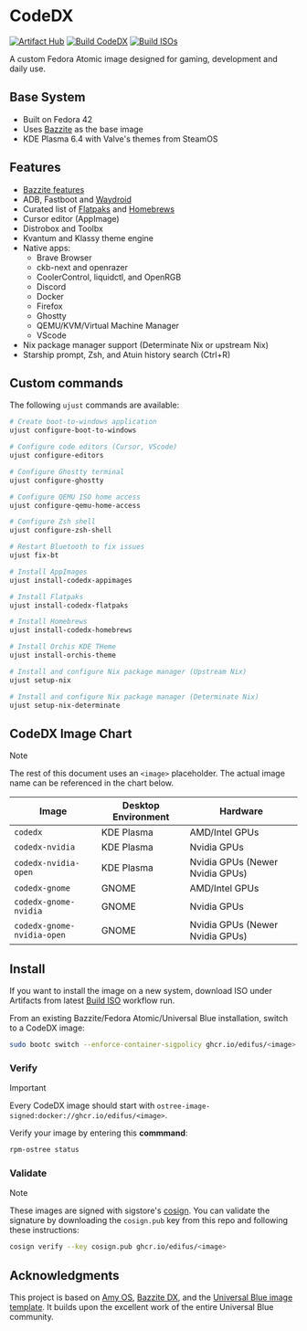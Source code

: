 # CodeDX

[![Artifact Hub](https://img.shields.io/endpoint?url=https://artifacthub.io/badge/repository/codedx)](https://artifacthub.io/packages/search?repo=codedx)
[![Build CodeDX](https://github.com/edifus/codedx/actions/workflows/build.yml/badge.svg)](https://github.com/edifus/codedx/actions/workflows/build.yml)
[![Build ISOs](https://github.com/edifus/codedx/actions/workflows/build_iso.yml/badge.svg)](https://github.com/edifus/codedx/actions/workflows/build_iso.yml)

A custom Fedora Atomic image designed for gaming, development and daily use.

## Base System

- Built on Fedora 42
- Uses [Bazzite](https://bazzite.gg/) as the base image
- KDE Plasma 6.4 with Valve's themes from SteamOS

## Features

- [Bazzite features](https://github.com/ublue-os/bazzite#about--features)
- ADB, Fastboot and [Waydroid](https://docs.bazzite.gg/Installing_and_Managing_Software/Waydroid_Setup_Guide/)
- Curated list of [Flatpaks](https://github.com/edifus/codedx/blob/main/flatpaks) and [Homebrews](https://github.com/edifus/codedx/blob/main/rootfs/usr/share/ublue-os/homebrew/codedx.Brewfile)
- Cursor editor (AppImage)
- Distrobox and Toolbx
- Kvantum and Klassy theme engine
- Native apps:
  - Brave Browser
  - ckb-next and openrazer
  - CoolerControl, liquidctl, and OpenRGB
  - Discord
  - Docker
  - Firefox
  - Ghostty
  - QEMU/KVM/Virtual Machine Manager
  - VScode
- Nix package manager support (Determinate Nix or upstream Nix)
- Starship prompt, Zsh, and Atuin history search (Ctrl+R)

## Custom commands

The following `ujust` commands are available:

```bash
# Create boot-to-windows application
ujust configure-boot-to-windows

# Configure code editors (Cursor, VScode)
ujust configure-editors

# Configure Ghostty terminal
ujust configure-ghostty

# Configure QEMU ISO home access
ujust configure-qemu-home-access

# Configure Zsh shell
ujust configure-zsh-shell

# Restart Bluetooth to fix issues
ujust fix-bt

# Install AppImages
ujust install-codedx-appimages

# Install Flatpaks
ujust install-codedx-flatpaks

# Install Homebrews
ujust install-codedx-homebrews

# Install Orchis KDE THeme
ujust install-orchis-theme

# Install and configure Nix package manager (Upstream Nix)
ujust setup-nix

# Install and configure Nix package manager (Determinate Nix)
ujust setup-nix-determinate
```

## CodeDX Image Chart

> [!NOTE]
> The rest of this document uses an `<image>` placeholder. The actual image name can be referenced in the chart below.

| Image                       | Desktop Environment | Hardware                                 |
| --------------------------- | ------------------- | ---------------------------------------- |
| `codedx`                   | KDE Plasma          | AMD/Intel GPUs                           |
| `codedx-nvidia`            | KDE Plasma          | Nvidia GPUs                              |
| `codedx-nvidia-open`            | KDE Plasma          | Nvidia GPUs (Newer Nvidia GPUs)          |
| `codedx-gnome`             | GNOME               | AMD/Intel GPUs                           |
| `codedx-gnome-nvidia`      | GNOME               | Nvidia GPUs                              |
| `codedx-gnome-nvidia-open`      | GNOME               | Nvidia GPUs (Newer Nvidia GPUs)          |

## Install

If you want to install the image on a new system, download ISO under Artifacts from latest [Build ISO](https://github.com/edifus/codedx/actions/workflows/build_iso.yml) workflow run.

From an existing Bazzite/Fedora Atomic/Universal Blue installation, switch to a CodeDX image:

```bash
sudo bootc switch --enforce-container-sigpolicy ghcr.io/edifus/<image>:latest
```

### Verify

> [!IMPORTANT]
> Every CodeDX image should start with `ostree-image-signed:docker://ghcr.io/edifus/<image>`.

Verify your image by entering this **commmand**:

```bash
rpm-ostree status
```

### Validate

> [!NOTE]
> These images are signed with sigstore's [cosign](https://docs.sigstore.dev/cosign/overview/). You can validate the signature by downloading the `cosign.pub` key from this repo and following these instructions:

```bash
cosign verify --key cosign.pub ghcr.io/edifus/<image>
```

## Acknowledgments

This project is based on [Amy OS](https://github.com/astrovm/amyos), [Bazzite DX](https://github.com/ublue-os/bazzite-dx), and the [Universal Blue image template](https://github.com/ublue-os/image-template). It builds upon the excellent work of the entire Universal Blue community.
